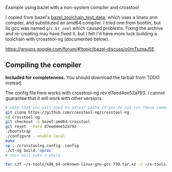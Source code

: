 Example using bazel with a non-system compiler and crosstool


I copied from bazel's [bazel_toolchain_test_data](https://github.com/bazelbuild/bazel/tree/master/src/test/shell/bazel/testdata/bazel_toolchain_test_data), which uses a linaro arm compiler, and substituted an amd64 compiler. I tried one from bootlin, but its gcc was named `gcc.br_real` which caused problems. Fixing the archive and re-creating may have fixed it, but I felt I'd have more luck building a toolchain with crosstool-ng (documented below).

https://groups.google.com/forum/#!topic/bazel-discuss/o0mTszeaJ5E


## Compiling the compiler ##

__Included for completeness.__ You should download the tarball from TODO instead.

The config file here works with crosstool-ng rev d7eed4ee52a793. I cannot guarantee that it will work with other versions.

```bash
# note that you will need to adjust paths if you do not run these commands starting in the bazel-amd64-crosstool dir!
git clone https://github.com/crosstool-ng/crosstool-ng
cd crosstool-ng
git checkout -b bazel-amd64-crosstool
git reset --hard d7eed4ee52a793
./bootstrap
./configure --enable-local
make
cp ../crosstoolng.config .config
./ct-ng build.`nproc`
# this will take a while

tar cJf ~/x-tools/x86_64-unknown-linux-gnu-gcc-730.tar.xz -C ~/x-tools/ x86_64-unknown-linux-gnu

```
